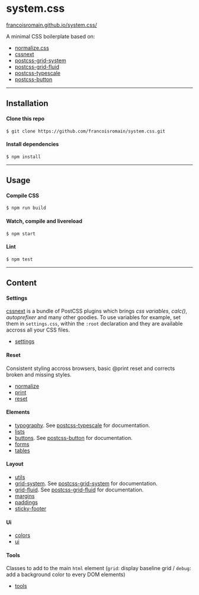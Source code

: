 # system.css

[francoisromain.github.io/system.css/](http://francoisromain.github.io/system.css)

A minimal CSS boilerplate based on:

- [normalize.css](https://necolas.github.io/normalize.css/)
- [cssnext](http://cssnext.io)
- [postcss-grid-system](http://francoisromain.github.io/postcss-grid-system)
- [postcss-grid-fluid](http://francoisromain.github.io/postcss-grid-fluid)
- [postcss-typescale](http://francoisromain.github.io/postcss-typescale)
- [postcss-button](http://francoisromain.github.io/postcss-button)

* * * 

## Installation

#### Clone this repo

    $ git clone https://github.com/francoisromain/system.css.git

#### Install dependencies

    $ npm install

* * * 

## Usage

#### Compile CSS

    $ npm run build

#### Watch, compile and livereload

    $ npm start

#### Lint

    $ npm test

* * * 

## Content

#### Settings

[cssnext](http://cssnext.io) is a bundle of PostCSS plugins which brings _css variables_, _calc()_, _autoprefixer_ and many other goodies. To use variables for example, set them in `settings.css`, within the `:root` declaration and they are available accross all your CSS files. 

- [settings](https://github.com/francoisromain/system.css/blob/master/src/settings.css)

#### Reset

Consistent styling accross browsers, basic @print reset and corrects broken and missing styles. 

- [normalize](https://github.com/necolas/normalize.css/blob/master/src/normalize.css)
- [print](https://github.com/francoisromain/system.css/blob/master/src/print.css)
- [reset](https://github.com/francoisromain/system.css/blob/master/src/reset.css)

#### Elements

- [typography](https://github.com/francoisromain/system.css/blob/master/src/typography.css). See [postcss-typescale](https://github.com/francoisromain/postcss-typescale#usage) for documentation.
- [lists](https://github.com/francoisromain/system.css/blob/master/src/lists.css)
- [buttons](https://github.com/francoisromain/system.css/blob/master/src/buttons.css). See [postcss-button](https://github.com/francoisromain/postcss-button#usage) for documentation.
- [forms](https://github.com/francoisromain/system.css/blob/master/src/forms.css)
- [tables](https://github.com/francoisromain/system.css/blob/master/src/tables.css)

#### Layout

- [utils](https://github.com/francoisromain/system.css/blob/master/src/utils.css)
- [grid-system](https://github.com/francoisromain/system.css/blob/master/src/grid-system.css). See [postcss-grid-system](https://github.com/francoisromain/postcss-grid-system#usage) for documentation.
- [grid-fluid](https://github.com/francoisromain/system.css/blob/master/src/grid-fluid.css). See [postcss-grid-fluid](https://github.com/francoisromain/postcss-grid-fluid#usage) for documentation.
- [margins](https://github.com/francoisromain/system.css/blob/master/src/margins.css)
- [paddings](https://github.com/francoisromain/system.css/blob/master/src/paddings.css)
- [sticky-footer](https://github.com/francoisromain/system.css/blob/master/src/sticky-footer.css)

#### Ui

- [colors](https://github.com/francoisromain/system.css/blob/master/src/colors.css)
- [ui](https://github.com/francoisromain/system.css/blob/master/src/ui.css)

#### Tools

Classes to add to the main `html` element (`grid`: display baseline grid / `debug`: add a background color to every DOM elements)

- [tools](https://github.com/francoisromain/system.css/blob/master/src/tools.css)
